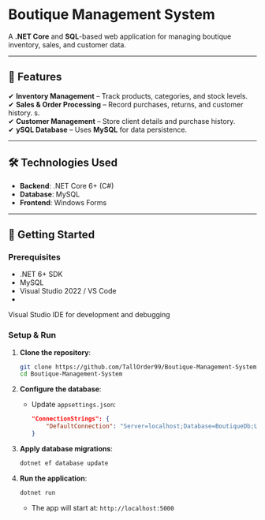 # **Boutique Management System**  

A **.NET Core** and **SQL**-based web application for managing boutique inventory, sales, and customer data.  

---

## **📌 Features**  
✔ **Inventory Management** – Track products, categories, and stock levels.  
✔ **Sales & Order Processing** – Record purchases, returns, and customer history.  s.  
✔ **Customer Management** – Store client details and purchase history.  
✔ **ySQL Database** – Uses **MySQL** for data persistence.  

---

## **🛠 Technologies Used**  
- **Backend**: .NET Core 6+ (C#)  
- **Database**: MySQL  
- **Frontend**: Windows Forms

---

## **🚀 Getting Started**  

### **Prerequisites**  
- .NET 6+ SDK  
- MySQL  
- Visual Studio 2022 / VS Code
- 
Visual Studio IDE for development and debugging

### **Setup & Run**  
1. **Clone the repository**:  
   ```sh
   git clone https://github.com/TallOrder99/Boutique-Management-System.git
   cd Boutique-Management-System
   ```  

2. **Configure the database**:  
   - Update `appsettings.json`:  
     ```json
     "ConnectionStrings": {
         "DefaultConnection": "Server=localhost;Database=BoutiqueDb;User Id=sa;Password=yourpassword;"
     }
     ```  

3. **Apply database migrations**:  
   ```sh
   dotnet ef database update
   ```  

4. **Run the application**:  
   ```sh
   dotnet run
   ```  
   - The app will start at: `http://localhost:5000`  

